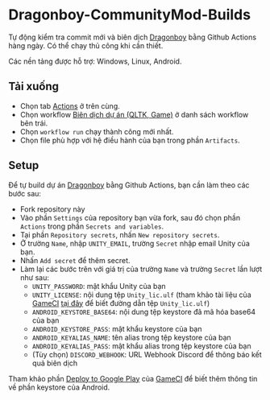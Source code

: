 # Dragonboy-CommunityMod-Builds
Tự động kiểm tra commit mới và biên dịch [Dragonboy](https://github.com/pk9r327/Dragonboy/tree/Unity-project) bằng Github Actions hàng ngày. Có thể chạy thủ công khi cần thiết.

Các nền tảng được hỗ trợ: Windows, Linux, Android.
## Tải xuống
- Chọn tab [Actions](https://github.com/ElectroHeavenVN/Dragonboy-CommunityMod-Builds/actions) ở trên cùng.
- Chọn workflow [Biên dịch dự án (QLTK, Game)](https://github.com/ElectroHeavenVN/Dragonboy-CommunityMod-Builds/actions/workflows/build.yml) ở danh sách workflow bên trái.
- Chọn `workflow run` chạy thành công mới nhất.
- Chọn file phù hợp với hệ điều hành của bạn trong phần `Artifacts`.

## Setup
Để tự build dự án [Dragonboy](https://github.com/pk9r327/Dragonboy/tree/Unity-project) bằng Github Actions, bạn cần làm theo các bước sau:
- Fork repository này
- Vào phần `Settings` của repository bạn vừa fork, sau đó chọn phần `Actions` trong phần `Secrets and variables`.
- Tại phần `Repository secrets`, nhấn `New repository secrets`.
- Ở trường `Name`, nhập `UNITY_EMAIL`, trường `Secret` nhập email Unity của bạn.
- Nhấn `Add secret` để thêm secret.
- Làm lại các bước trên với giá trị của trường `Name` và trường `Secret` lần lượt như sau:
    + `UNITY_PASSWORD`: mật khẩu Unity của bạn
    + `UNITY_LICENSE`: nội dung tệp `Unity_lic.ulf` (tham khảo tài liệu của [GameCI](https://game.ci/) [tại đây](https://game.ci/docs/github/activation/#activating-a-license-file) để biết đường dẫn tệp `Unity_lic.ulf`)
    + `ANDROID_KEYSTORE_BASE64`: nội dung tệp keystore đã mã hóa base64 của bạn
    + `ANDROID_KEYSTORE_PASS`: mật khẩu keystore của bạn
    + `ANDROID_KEYALIAS_NAME`: tên alias trong tệp keystore của bạn
    + `ANDROID_KEYALIAS_PASS`: mật khẩu alias trong tệp keystore của bạn
    + (Tùy chọn) `DISCORD_WEBHOOK`: URL Webhook Discord để thông báo kết quả biên dịch

Tham khảo phần [Deploy to Google Play](https://game.ci/docs/github/deployment/android/) của [GameCI](https://game.ci/) để biết thêm thông tin về phần keystore của Android.